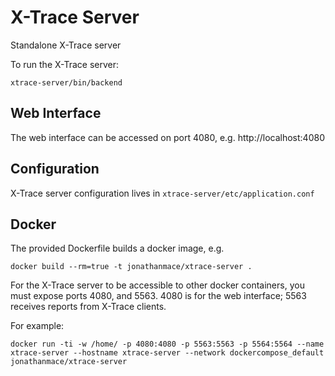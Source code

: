 # X-Trace Server

Standalone X-Trace server

To run the X-Trace server:

```
xtrace-server/bin/backend
```

## Web Interface

The web interface can be accessed on port 4080, e.g. http://localhost:4080

## Configuration

X-Trace server configuration lives in `xtrace-server/etc/application.conf`

## Docker

The provided Dockerfile builds a docker image, e.g.

```
docker build --rm=true -t jonathanmace/xtrace-server .
```

For the X-Trace server to be accessible to other docker containers, you must expose ports 4080, and 5563.  4080 is for the web interface; 5563 receives reports from X-Trace clients.

For example:

```
docker run -ti -w /home/ -p 4080:4080 -p 5563:5563 -p 5564:5564 --name xtrace-server --hostname xtrace-server --network dockercompose_default jonathanmace/xtrace-server
```

